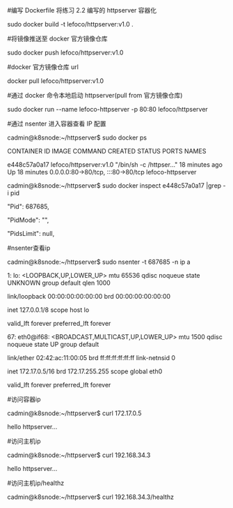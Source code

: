 
#编写 Dockerfile 将练习 2.2 编写的 httpserver 容器化

sudo docker build -t lefoco/httpserver:v1.0 .

#将镜像推送至 docker 官方镜像仓库

sudo docker push lefoco/httpserver:v1.0

#docker 官方镜像仓库 url

docker pull lefoco/httpserver:v1.0

#通过 docker 命令本地启动 httpserver(pull from 官方镜像仓库)

sudo docker run --name lefoco-httpserver -p 80:80 lefoco/httpserver

#通过 nsenter 进入容器查看 IP 配置

cadmin@k8snode:~/httpserver$ sudo docker ps

CONTAINER ID   IMAGE                                               COMMAND                  CREATED          STATUS          PORTS                                   NAMES

e448c57a0a17   lefoco/httpserver:v1.0                              "/bin/sh -c /httpser…"   18 minutes ago   Up 18 minutes   0.0.0.0:80->80/tcp, :::80->80/tcp       lefoco-httpserver

cadmin@k8snode:~/httpserver$ sudo docker inspect e448c57a0a17 |grep -i pid

"Pid": 687685,

"PidMode": "",

"PidsLimit": null,


#nsenter查看ip

cadmin@k8snode:~/httpserver$ sudo nsenter -t 687685 -n ip a

1: lo: <LOOPBACK,UP,LOWER_UP> mtu 65536 qdisc noqueue state UNKNOWN group default qlen 1000

link/loopback 00:00:00:00:00:00 brd 00:00:00:00:00:00

inet 127.0.0.1/8 scope host lo

valid_lft forever preferred_lft forever

67: eth0@if68: <BROADCAST,MULTICAST,UP,LOWER_UP> mtu 1500 qdisc noqueue state UP group default

link/ether 02:42:ac:11:00:05 brd ff:ff:ff:ff:ff:ff link-netnsid 0

inet 172.17.0.5/16 brd 172.17.255.255 scope global eth0

valid_lft forever preferred_lft forever


#访问容器ip

cadmin@k8snode:~/httpserver$ curl 172.17.0.5

hello httpserver...


#访问主机ip

cadmin@k8snode:~/httpserver$ curl 192.168.34.3

hello httpserver...


#访问主机ip/healthz

cadmin@k8snode:~/httpserver$ curl 192.168.34.3/healthz

